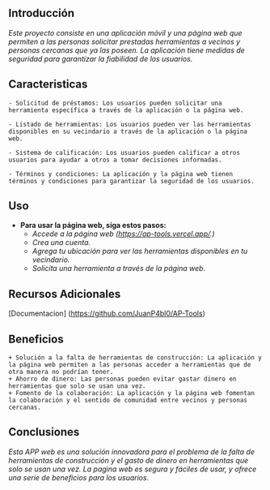 ## Introducción

*Este proyecto consiste en una aplicación móvil y una página web que permiten a las personas solicitar prestadas herramientas a vecinos y personas cercanas que 
ya las poseen. La aplicación tiene medidas de seguridad para garantizar la fiabilidad de los usuarios.*

## Caracteristicas

    - Solicitud de préstamos: Los usuarios pueden solicitar una herramienta específica a través de la aplicación o la página web.
    
    - Listado de herramientas: Los usuarios pueden ver las herramientas disponibles en su vecindario a través de la aplicación o la página web.
    
    - Sistema de calificación: Los usuarios pueden calificar a otros usuarios para ayudar a otros a tomar decisiones informadas.
    
    - Términos y condiciones: La aplicación y la página web tienen términos y condiciones para garantizar la seguridad de los usuarios.

## Uso


- **Para usar la página web, siga estos pasos:**
    - *Accede a la página web (https://ap-tools.vercel.app/.)*
    - *Crea una cuenta.*
    - *Agrega tu ubicación para ver las herramientas disponibles en tu vecindario.*
    - *Solicita una herramienta a través de la página web.*

## Recursos Adicionales

[Documentacion] (https://github.com/JuanP4bl0/AP-Tools)

## Beneficios

    + Solución a la falta de herramientas de construcción: La aplicación y la página web permiten a las personas acceder a herramientas que de otra manera no podrían tener.
    + Ahorro de dinero: Las personas pueden evitar gastar dinero en herramientas que solo se usan una vez.
    + Fomento de la colaboración: La aplicación y la página web fomentan la colaboración y el sentido de comunidad entre vecinos y personas cercanas.

## Conclusiones

*Esta APP web es una solución innovadora para el problema de la falta de herramientas de construcción y el gasto de dinero en herramientas que solo se usan una vez. 
La pagina web es segura y fáciles de usar, y ofrece una serie de beneficios para los usuarios.*
